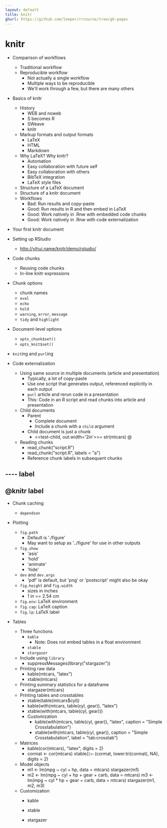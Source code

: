 ```yaml
---
layout: default
title: knitr
ghurl: https://github.com/leeper/rrcourse/tree/gh-pages
---
```


# knitr #

 - Comparison of workflows
   - Traditional workflow
   - Reproducible workflow
     - Not actually a single workflow
     - Multiple ways to be reproducible
     - We'll work through a few, but there are many others
     
 - Basics of knitr
   - History
     - WEB and noweb
     - S becomes R
     - SWeave
     - knitr
   - Markup formats and output formats
     - LaTeX
     - HTML
     - Markdown
   - Why LaTeX? Why knitr?
     - Automation
     - Easy collaboration with future self
     - Easy collaboration with others
     - BibTeX integration
     - LaTeX style files
   - Structure of a LaTeX document
   - Structure of a knitr document
   - Workflows
     - Bad: Run results and copy-paste
     - Good: Run results in R and then embed in LaTeX
     - Good: Work natively in .Rnw with embedded code chunks
     - Good: Work natively in .Rnw with code externalization
 
 - Your first knitr document
 
 - Setting up RStudio
   - http://yihui.name/knitr/demo/rstudio/

 - Code chunks
   - Reusing code chunks
   - In-line knitr expressions
   
 - Chunk options
   - chunk names
   - `eval`
   - `echo`
   - `hold`
   - `warning`, `error`, `message`
   - `tidy` and `highlight`
 - Document-level options
   - `opts_chunk$set()`
   - `opts_knit$set()`
 
 - `knit`ing and `purl`ing
 
 - Code externalization
   - Using same source in multiple documents (article and presentation)
     - Typically, a lot of copy-paste
     - Use one script that generates output, referenced explicitly in each output
     - `purl` article and rerun code in a presentation
     - This: Code in an R script and read chunks into article and presentation
   - Child documents
     - Parent
       - Complete document
       - Include a chunk with a `child` argument
     - Child document is just a chunk
       - <<test-child, out.width='2in'>>=
         str(mtcars)
         @
   - Reading chunks
     - read_chunk("script.R")
     - read_chunk("script.R", labels = "a")
     - Reference chunk labels in subsequent chunks

## ---- label

## @knitr label


     
 - Chunk caching
   - `dependson`
 


 - Plotting
   - `fig.path`
     - Default is './figure'
     - May want to setup as '../figure' for use in other outputs
   - `fig.show`
     - 'asis'
     - 'hold'
     - 'animate'
     - 'hide'
   - `dev` and `dev.args`
     - 'pdf' is default, but 'png' or 'postscript' might also be okay
   - `fig.height` and `fig.width`
     - sizes in inches
     - 1 in == 2.54 cm
   - `fig.env`: LaTeX environment
   - `fig.cap`: LaTeX caption
   - `fig.lp`: LaTeX label
   
 - Tables
   - Three functions
     - `kable`
       - Note: Does not embed tables in a float environment
     - `xtable`
     - `stargazer`
   - Include using `library`
     - suppressMessages(library("stargazer"))
   - Printing raw data
     - kable(mtcars, "latex")
     - xtable(mtcars)
   - Printing summary statistics for a dataframe
     - stargazer(mtcars)
   - Printing tables and crosstables
     - xtable(table(mtcars$cyl))
     - kable(with(mtcars, table(cyl, gear)), "latex")
     - xtable(with(mtcars, table(cyl, gear)))
     - Customization
       - kable(with(mtcars, table(cyl, gear)), "latex", caption = "Simple Crosstabulation")
       - xtable(with(mtcars, table(cyl, gear)), caption = "Simple Crosstabulation", label = "tab:crosstab")
   - Matrices
     - kable(cor(mtcars), "latex", digits = 2)
     - cormat <- cor(mtcars)
       xtable(`[<-`(cormat, lower.tri(cormat), NA), digits = 2)
   - Model objects
     - m1 <- lm(mpg ~ cyl + hp, data = mtcars)
       stargazer(m1)
     - m2 <- lm(mpg ~ cyl + hp + gear + carb, data = mtcars)
       m3 <- lm(mpg ~ cyl * hp + gear + carb, data = mtcars)
       stargazer(m1, m2, m3)
   - Customization
     - kable

     - xtable

     - stargazer
